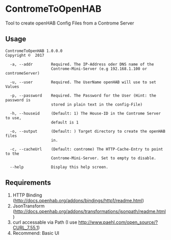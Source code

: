 # ContromeToOpenHAB
Tool to create openHAB Config Files from a Controme Server

## Usage
```
ContromeToOpenHAB 1.0.0.0
Copyright ©  2017

  -a, --addr        Required. The IP-Address oder DNS name of the
                    Controme-Mini-Server (e.g 192.168.1.100 or contromeServer)

  -u, --user        Required. The UserName openHAB will use to set Values

  -p, --password    Required. The Password for the User (Hint: the password is
                    stored in plain text in the config-File)

  -h, --houseid     (Default: 1) The House-ID in the Controme Server to use,
                    default is 1

  -o, --output      (Default: ) Target directory to create the openHAB files
                    in.

  -c, --cacheUrl    (Default: controme) The HTTP-Cache-Entry to point to the
                    Controme-Mini-Server. Set to empty to disable.

  --help            Display this help screen.
  ```
  
  ## Requirements
  
  1. HTTP Binding (http://docs.openhab.org/addons/bindings/http1/readme.html)
  2. JsonTransform (http://docs.openhab.org/addons/transformations/jsonpath/readme.html)
  3. curl accessable via Path (I use http://www.paehl.com/open_source/?CURL_7.55.1)
  4. Recommend: Basic UI
  
  
